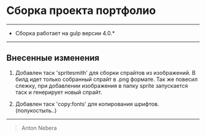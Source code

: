 # Сборка проекта портфолио
***
* Сборка работает на gulp версии 4.0.* 
***

## Внесенные изменения


1. Добавлен таск 'spritesmith' для сборки спрайтов из изображений. В билд идет только собранный спрайт в .png формате. Так же повесил слежку, при добавлении изображения в папку sprite запускается таск и генерирует новый спрайт.

2. Добавлен таск 'copy:fonts' для копирования шрифтов. (полукостыль..)

***

> Anton Nebera


